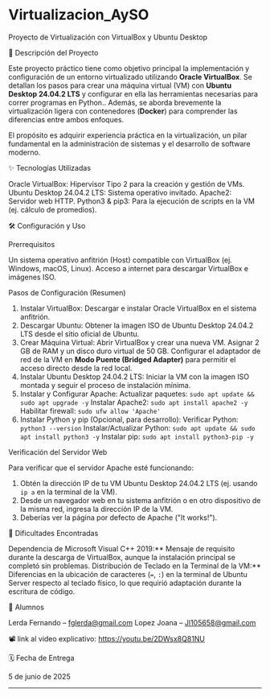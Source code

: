 # Virtualizacion_AySO

Proyecto de Virtualización con VirtualBox y Ubuntu Desktop


🚀 Descripción del Proyecto

Este proyecto práctico tiene como objetivo principal la implementación y configuración de un entorno virtualizado utilizando **Oracle VirtualBox**. Se detallan los pasos para crear una máquina virtual (VM) con **Ubuntu Desktop 24.04.2 LTS** y configurar en ella las herramientas necesarias para correr programas en Python.. Además, se aborda brevemente la virtualización ligera con contenedores (**Docker**) para comprender las diferencias entre ambos enfoques.

El propósito es adquirir experiencia práctica en la virtualización, un pilar fundamental en la administración de sistemas y el desarrollo de software moderno.

✨ Tecnologías Utilizadas

Oracle VirtualBox: Hipervisor Tipo 2 para la creación y gestión de VMs.
Ubuntu Desktop 24.04.2 LTS: Sistema operativo invitado.
Apache2: Servidor web HTTP.
Python3 & pip3: Para la ejecución de scripts en la VM (ej. cálculo de promedios).

🛠️ Configuración y Uso

Prerrequisitos

 Un sistema operativo anfitrión (Host) compatible con VirtualBox (ej. Windows, macOS, Linux).
 Acceso a internet para descargar VirtualBox e imágenes ISO.

 Pasos de Configuración (Resumen)

1.  Instalar VirtualBox: Descargar e instalar Oracle VirtualBox en el sistema anfitrión.
2.  Descargar Ubuntu: Obtener la imagen ISO de Ubuntu Desktop 24.04.2 LTS desde el sitio oficial de Ubuntu.
3.  Crear Máquina Virtual:
     Abrir VirtualBox y crear una nueva VM.
     Asignar 2 GB de RAM y un disco duro virtual de 50 GB.
     Configurar el adaptador de red de la VM en **Modo Puente (Bridged Adapter)** para permitir el acceso directo desde la red local.
4.  Instalar Ubuntu Desktop 24.04.2 LTS: Iniciar la VM con la imagen ISO montada y seguir el proceso de instalación mínima.
5.  Instalar y Configurar Apache:
     Actualizar paquetes: `sudo apt update && sudo apt upgrade -y`
     Instalar Apache2: `sudo apt install apache2 -y`
     Habilitar firewall: `sudo ufw allow 'Apache'`
6. Instalar Python y pip (Opcional, para desarrollo):
    Verificar Python: `python3 --version`
    Instalar/Actualizar Python: `sudo apt update && sudo apt install python3 -y`
Instalar pip: `sudo apt install python3-pip -y`

Verificación del Servidor Web

Para verificar que el servidor Apache esté funcionando:

1.  Obtén la dirección IP de tu VM Ubuntu Desktop 24.04.2 LTS (ej. usando `ip a` en la terminal de la VM).
2.  Desde un navegador web en tu sistema anfitrión o en otro dispositivo de la misma red, ingresa la dirección IP de la VM.
3.  Deberías ver la página por defecto de Apache ("It works!").

🚧 Dificultades Encontradas

Dependencia de Microsoft Visual C++ 2019:** Mensaje de requisito durante la descarga de VirtualBox, aunque la instalación principal se completó sin problemas.
Distribución de Teclado en la Terminal de la VM:** Diferencias en la ubicación de caracteres (`=`, `:`) en la terminal de Ubuntu Server respecto al teclado físico, lo que requirió adaptación durante la escritura de código.

👥 Alumnos

 Lerda Fernando – fglerda@gmail.com
 Lopez Joana – Jl105658@gmail.com

 📽️ link al video explicativo:
 https://youtu.be/2DWsx8Q81NU

🗓️ Fecha de Entrega

5 de junio de 2025

---

